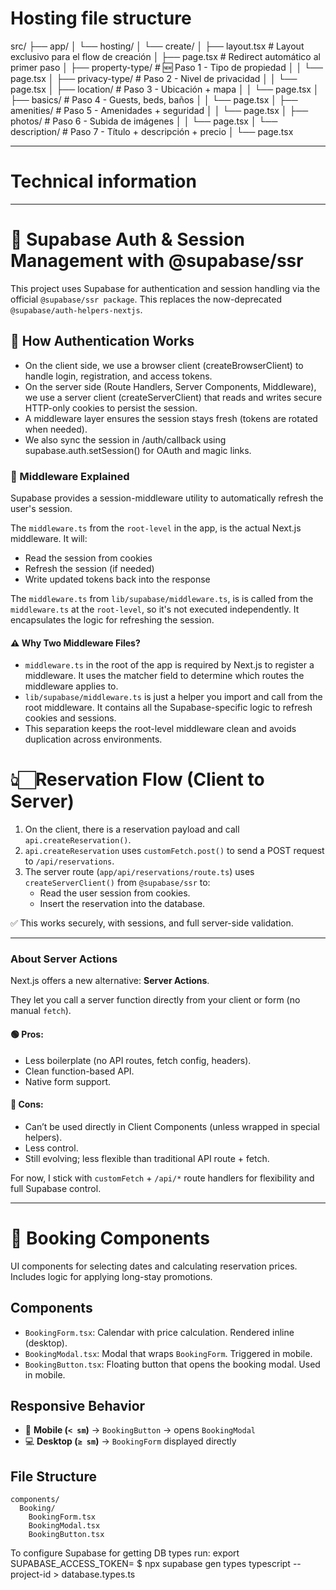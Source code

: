 # Hosting file structure

src/
├── app/
│ └── hosting/
│ └── create/
│ ├── layout.tsx # Layout exclusivo para el flow de creación
│ ├── page.tsx # Redirect automático al primer paso
│ ├── property-type/ # 🆕 Paso 1 - Tipo de propiedad
│ │ └── page.tsx
│ ├── privacy-type/ # Paso 2 - Nivel de privacidad
│ │ └── page.tsx
│ ├── location/ # Paso 3 - Ubicación + mapa
│ │ └── page.tsx
│ ├── basics/ # Paso 4 - Guests, beds, baños
│ │ └── page.tsx
│ ├── amenities/ # Paso 5 - Amenidades + seguridad
│ │ └── page.tsx
│ ├── photos/ # Paso 6 - Subida de imágenes
│ │ └── page.tsx
│ └── description/ # Paso 7 - Título + descripción + precio
│ └── page.tsx

---

# Technical information

---

# 🔐 Supabase Auth & Session Management with @supabase/ssr

This project uses Supabase for authentication and session handling via the official `@supabase/ssr package`. This replaces the now-deprecated `@supabase/auth-helpers-nextjs`.

## 🧠 How Authentication Works

- On the client side, we use a browser client (createBrowserClient) to handle login, registration, and access tokens.
- On the server side (Route Handlers, Server Components, Middleware), we use a server client (createServerClient) that reads and writes secure HTTP-only cookies to persist the session.
- A middleware layer ensures the session stays fresh (tokens are rotated when needed).
- We also sync the session in /auth/callback using supabase.auth.setSession() for OAuth and magic links.

### 🔄 Middleware Explained

Supabase provides a session-middleware utility to automatically refresh the user's session.

The `middleware.ts` from the `root-level` in the app, is the actual Next.js middleware. It will:

- Read the session from cookies
- Refresh the session (if needed)
- Write updated tokens back into the response

The `middleware.ts` from `lib/supabase/middleware.ts`, is is called from the `middleware.ts` at the `root-level`, so it's not executed independently. It encapsulates the logic for refreshing the session.

#### ⚠️ Why Two Middleware Files?

- `middleware.ts` in the root of the app is required by Next.js to register a middleware. It uses the matcher field to determine which routes the middleware applies to.
- `lib/supabase/middleware.ts` is just a helper you import and call from the root middleware. It contains all the Supabase-specific logic to refresh cookies and sessions.
- This separation keeps the root-level middleware clean and avoids duplication across environments.

# 👆🏻Reservation Flow (Client to Server)

1. On the client, there is a reservation payload and call `api.createReservation()`.
2. `api.createReservation` uses `customFetch.post()` to send a POST request to `/api/reservations`.
3. The server route (`app/api/reservations/route.ts`) uses `createServerClient()` from `@supabase/ssr` to:
   - Read the user session from cookies.
   - Insert the reservation into the database.

✅ This works securely, with sessions, and full server-side validation.

---

### About Server Actions

Next.js offers a new alternative: **Server Actions**.

They let you call a server function directly from your client or form (no manual `fetch`).

#### 🟢 Pros:

- Less boilerplate (no API routes, fetch config, headers).
- Clean function-based API.
- Native form support.

#### 🔴 Cons:

- Can’t be used directly in Client Components (unless wrapped in special helpers).
- Less control.
- Still evolving; less flexible than traditional API route + fetch.

For now, I stick with `customFetch` + `/api/*` route handlers for flexibility and full Supabase control.

---

# 🏡 Booking Components

UI components for selecting dates and calculating reservation prices. Includes logic for applying long-stay promotions.

## Components

- `BookingForm.tsx`: Calendar with price calculation. Rendered inline (desktop).
- `BookingModal.tsx`: Modal that wraps `BookingForm`. Triggered in mobile.
- `BookingButton.tsx`: Floating button that opens the booking modal. Used in mobile.

## Responsive Behavior

- 📱 **Mobile (`< sm`)** → `BookingButton` → opens `BookingModal`
- 💻 **Desktop (`≥ sm`)** → `BookingForm` displayed directly

## File Structure

```text
components/
  Booking/
    BookingForm.tsx
    BookingModal.tsx
    BookingButton.tsx
```

To configure Supabase for getting DB types run:
export SUPABASE_ACCESS_TOKEN=<token>
$ npx supabase gen types typescript --project-id <project-id> > database.types.ts
